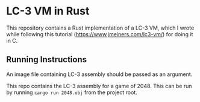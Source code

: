 # LC-3 VM in Rust

This repository contains a Rust implementation of a LC-3 VM, which I wrote while following this tutorial (https://www.jmeiners.com/lc3-vm/) for doing it in C.

## Running Instructions

An image file containing LC-3 assembly should be passed as an argument.

This repo contains the LC-3 assembly for a game of 2048. This can be run by running ```cargo run 2048.obj``` from the project root.